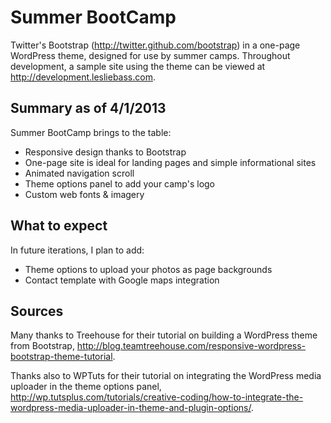 Summer BootCamp
=============

Twitter's Bootstrap (http://twitter.github.com/bootstrap) in a one-page WordPress theme, designed for use by summer camps. Throughout development, a sample site using the theme can be viewed at http://development.lesliebass.com.

Summary as of 4/1/2013
-------------
Summer BootCamp brings to the table:

+ Responsive design thanks to Bootstrap
+ One-page site is ideal for landing pages and simple informational sites
+ Animated navigation scroll
+ Theme options panel to add your camp's logo
+ Custom web fonts & imagery

What to expect
-------------
In future iterations, I plan to add:

+ Theme options to upload your photos as page backgrounds
+ Contact template with Google maps integration

Sources
-------------
Many thanks to Treehouse for their tutorial on building a WordPress theme from Bootstrap, http://blog.teamtreehouse.com/responsive-wordpress-bootstrap-theme-tutorial.

Thanks also to WPTuts for their tutorial on integrating the WordPress media uploader in the theme options panel, http://wp.tutsplus.com/tutorials/creative-coding/how-to-integrate-the-wordpress-media-uploader-in-theme-and-plugin-options/.
